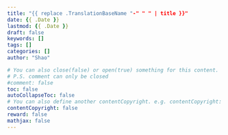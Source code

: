 ```yaml
---
title: "{{ replace .TranslationBaseName "-" " " | title }}"
date: {{ .Date }}
lastmod: {{ .Date }}
draft: false
keywords: []
tags: []
categories: []
author: "Shao"

# You can also close(false) or open(true) something for this content.
# P.S. comment can only be closed
#comment: false
toc: false
autoCollapseToc: false
# You can also define another contentCopyright. e.g. contentCopyright: "This is another copyright."
contentCopyright: false
reward: false
mathjax: false
---
```


